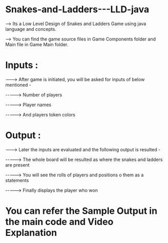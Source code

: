 # Snakes-and-Ladders---LLD-java
--> Its a Low Level Design of Snakes and Ladders Game using java language and concepts.



--> You can find the game source files in Game Components folder and Main file in Game Main folder.

# Inputs :
---> After game is initiated, you will be asked for inputs of below mentioned -




-----> Number of players




-----> Player names




-----> And players token colors

# Output :
---> Later the inputs are evaluated and the following output is resulted -




-----> The whole board will be resulted as where the snakes and ladders are present




-----> You will see the rolls of players and positions o them as a statements




-----> Finally displays the player who won



# You can refer the Sample Output in the main code and Video Explanation
